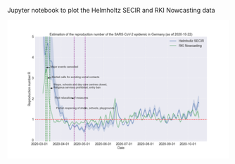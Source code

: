 Jupyter notebook to plot the Helmholtz SECIR and RKI Nowcasting data


![plots/plot_2020-10-22.png](plots/plot_2020-10-22.png)